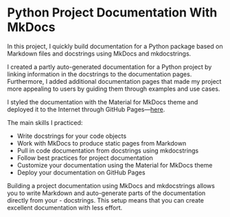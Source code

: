 # Python Project Documentation With MkDocs

In this project, I quickly build documentation for a Python package based on Markdown files and docstrings using MkDocs and mkdocstrings.

I created a partly auto-generated documentation for a Python project by linking information in the docstrings to the documentation pages. Furthermore, I added additional documentation pages that made my project more appealing to users by guiding them through examples and use cases.

I styled the documentation with the Material for MkDocs theme and deployed it to the Internet through GitHub Pages—[here](https://ktreharrison.github.io/calculator/).

The main skills I practiced:

- Write docstrings for your code objects
- Work with MkDocs to produce static pages from Markdown
- Pull in code documentation from docstrings using mkdocstrings
- Follow best practices for project documentation
- Customize your documentation using the Material for MkDocs theme
- Deploy your documentation on GitHub Pages

Building a project documentation using MkDocs and mkdocstrings allows you to write Markdown and auto-generate parts of the documentation directly from your - docstrings. This setup means that you can create excellent documentation with less effort.
